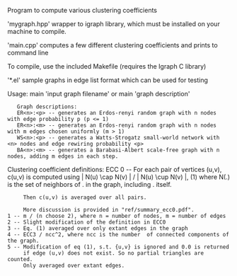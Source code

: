Program to compute various clustering coefficients

'mygraph.hpp' wrapper to igraph library, which must be installed on your machine to compile.

'main.cpp' computes a few different clustering coefficients and prints to command line

To compile, use the included Makefile (requires the Igraph C library)

'*.el' sample graphs in edge list format which can be used for testing

Usage: main 'input graph filename' 
       or main 'graph description'

       Graph descriptions:
       ER<n>:<p> -- generates an Erdos-renyi random graph with n nodes with edge probability p (p <= 1)
       ER<n>:<m> -- generates an Erdos-renyi random graph with n nodes with m edges chosen uniformly (m > 1)
       WS<n>:<p> -- generates a Watts-Strogatz small-world network with <n> nodes and edge rewiring probability <p>
       BA<n>:<m> -- generates a Barabasi-Albert scale-free graph with n nodes, adding m edges in each step.

Clustering coefficient definitions:
ECC
	0 -- For each pair of vertices (u,v), c(u,v) is computed using 
	     | N(u) \cap N(v) | / | N(u) \cup N(v) |, (1)
	     where N(.) is the set of neighbors of . in the graph,
	     including . itself.

	     Then c(u,v) is averaged over all pairs.

	     More discussion is provided in "ref/summary_ecc0.pdf".
	1 -- m / (n choose 2), where n = number of nodes, m = number of edges
	2 -- Slight modification of the definition in ECC0
	3 -- Eq. (1) averaged over only extant edges in the graph
	4 -- ECC3 / ncc^2, where ncc is the number  of connected components of the graph.
	5 -- Modification of eq (1), s.t. {u,v} is ignored and 0.0 is returned
	     if edge (u,v) does not exist. So no partial triangles are counted.
	     Only averaged over extant edges.